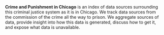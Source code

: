 <b>Crime and Punishment in Chicago</b> is an index of data sources surrounding this criminal justice system as it is in Chicago. We track data sources from the commission of the crime all the way to prison. We aggregate sources of data, provide insight into how this data is generated, discuss how to get it, and expose what data is unavailable. 
